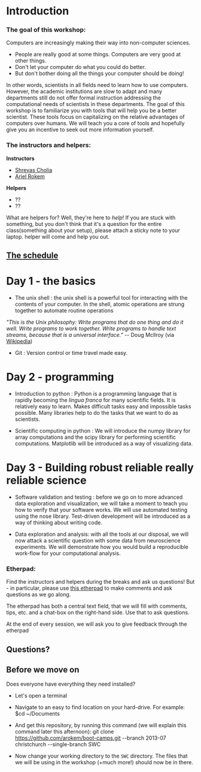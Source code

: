 # Introduction

### The goal of this workshop: 

Computers are increasingly making their way into non-computer sciences.

- People are really good at some things. Computers are very good at other things.
- Don't let your computer do what you could do better.
- But don't bother doing all the things your computer should be doing!

In other words, scientists in all fields need to learn how to use
computers. However, the academic institutions are slow to adapt and many
departments still do not offer formal instruction addressing the computational
needs of scientists in these departments. The goal of this workshop is to familiarize you with tools that will help you be a better scientist. These tools focus on capitalizing on the relative advantages of computers over humans. We will teach you a core of tools and hopefully give you an incentive to seek out more information yourself. 

### The instructors and helpers: 

**Instructors**
- [Shreyas Cholia](http://www.nersc.gov/about/nersc-staff/outreach-software-and-programming-group/shreyas-cholia/)
- [Ariel Rokem](http://arokem.org)

**Helpers**
- ??
- ?? 

What are helpers for? Well, they're here to *help*! If you are stuck with something, but you don't think that it's a question for the entire class(something about your setup), please attach a sticky note to your laptop. helper will come and help you out.

## [The schedule](http://arokem.github.io/boot-camps/2013-07-01-christchurch/#schedule)


# Day 1 - the basics

- The unix shell : the unix shell is a powerful tool for interacting with the contents of your computer. In the shell, atomic operations are strung together to automate routine operations

*"This is the Unix philosophy: Write programs that do one thing and do it well. Write programs to work together. Write programs to handle text streams, because that is a universal interface."* -- Doug Mcllroy (via [Wikipedia](http://en.wikipedia.org/wiki/Unix_philosophy))

- Git : Version control or time travel made easy.

# Day 2 - programming 

- Introduction to python : Python is a programming language that is rapidly becoming the *lingua franca* for many scientific fields. It is relatively easy to learn. Makes difficult tasks easy and impossible tasks possible. Many libraries help to do the tasks that we want to do as scientists. 

- Scientific computing in python : We will introduce the numpy library for array computations and the scipy library for performing scientific computations. Matplotlib will be introduced as a way of visualizing data. 

# Day 3 - Building robust reliable really reliable science 

- Software validation and testing : before we go on to more advanced data exploration and visualization, we will take a moment to teach you how to verify that your software works. We will use automated testing using the nose library. Test-driven development will be introduced as a way of thinking about writing code. 

- Data exploration and analysis: with all the tools at our disposal, we will now attack a scientific question with some data from neuroscience experiments. We will demonstrate how you would build a reproducible work-flow for your computational analysis. 

### Etherpad: 
Find the instructors and helpers during the breaks and ask us questions! But - in particular, please use [this etherpad](https://etherpad.mozilla.org/swc-christchurch-072013) to make comments and ask questions as we go along.

The etherpad has both a central text field, that we will fill with comments, tips, etc. and a chat-box on the right-hand side. Use that to ask questions. 

At the end of every session, we will ask you to give feedback through the etherpad

## Questions?

## Before we move on

Does everyone have everything they need installed?

- Let's open a terminal
- Navigate to an easy to find location on your hard-drive. For example:
    $cd ~/Documents

- And get this repository, by running this command (we will explain this command later this afternoon):
	git clone https://github.com/arokem/boot-camps.git --branch 2013-07 christchurch  --single-branch SWC

- Now change your working directory to the `SWC` directory. The files that we will be using in the workshop (+much more!) should now be in there.
